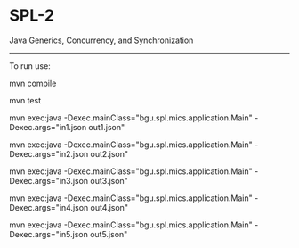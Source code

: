 # SPL-2
Java Generics, Concurrency, and Synchronization

--------------

To run use:

mvn compile

mvn test

mvn exec:java -Dexec.mainClass="bgu.spl.mics.application.Main" -Dexec.args="in1.json out1.json"

mvn exec:java -Dexec.mainClass="bgu.spl.mics.application.Main" -Dexec.args="in2.json out2.json"

mvn exec:java -Dexec.mainClass="bgu.spl.mics.application.Main" -Dexec.args="in3.json out3.json"

mvn exec:java -Dexec.mainClass="bgu.spl.mics.application.Main" -Dexec.args="in4.json out4.json"

mvn exec:java -Dexec.mainClass="bgu.spl.mics.application.Main" -Dexec.args="in5.json out5.json"
